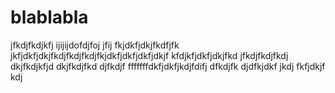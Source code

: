 # blablabla

jfkdjfkdjkfj  ijijijdofdjfoj  jfij  fkjdkfjdkjfkdfjfk jkfjdkfjdkjfkdjfkdjfkdjfkjdkfjdkfjdkfjdkjf kfdjkfjdkfjdkjfkd jfkdjfkdjfkdj dkjfkdjkfjd dkjfkdjfkd djfkdjf fffffffdkfjdkfjkdjfdifj dfkdjfk djdfkjdkf jkdj fkfjdkjf kdj
